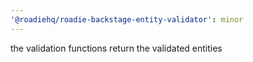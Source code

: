 ```yaml
---
'@roadiehq/roadie-backstage-entity-validator': minor
---
```


the validation functions return the validated entities
